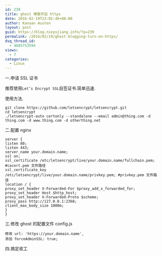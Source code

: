 ```yaml
---
id: 239
title: ghost 博客开启 https
date: 2016-02-19T23:02:46+08:00
author: Kanaan Austen
layout: post
guid: https://blog.nieyujiang.info/?p=239
permalink: /2016/02/19/ghost-blogging-turn-on-https/
dsq_thread_id:
  - 4685753594
views:
  - 7
categories:
  - Linux
---
```

<!--wp-compress-html-->

<!--wp-compress-html no compression-->

一.申请 SSL 证书
  
推荐使用`Let’s Encrypt SSL`自签证书.简单迅速.
  
使用方法.

<pre class="prettyprint" ><code>git clone https://github.com/letsencrypt/letsencrypt.git
cd letsencrypt
./letsencrypt-auto certonly --standalone --email admin@thing.com -d thing.com -d www.thing.com -d otherthing.net
</code></pre>

二.配置 nginx

<pre class="prettyprint" ><code>server {
listen 80;
listen 443;
server_name your.domain.name;
ssl on;
ssl_certificate /etc/letsencrypt/live/your.domain.name/fullchain.pem; #cacert.pem 文件路径
ssl_certificate_key /etc/letsencrypt/live/your.domain.name/privkey.pem; #privkey.pem 文件路径
location / {
proxy_set_header X-Forwarded-For $proxy_add_x_forwarded_for;
proxy_set_header Host $http_host;
proxy_set_header X-Forwarded-Proto $scheme;
proxy_pass http://127.0.0.1:2368;
client_max_body_size 1000m;
}
}
</code></pre>

三.修改 ghost 的配置文件 config.js

<pre class="prettyprint" ><code>修改 url: 'https://your.domain.name',
添加 forceAdminSSL: true;
</code></pre>

四.搞定收工

<!--wp-compress-html no compression-->

<!--wp-compress-html-->